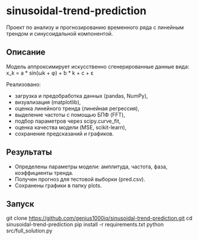 # sinusoidal-trend-prediction

Проект по анализу и прогнозированию временного ряда с линейным трендом и синусоидальной компонентой.

## Описание
Модель аппроксимирует искусственно сгенерированные данные вида:
x_k = a * sin(ωk + φ) + b * k + c + ε



Реализовано:
- загрузка и предобработка данных (pandas, NumPy),
- визуализация (matplotlib),
- оценка линейного тренда (линейная регрессия),
- выделение частоты с помощью БПФ (FFT),
- подбор параметров через scipy.curve_fit,
- оценка качества модели (MSE, scikit-learn),
- сохранение предсказаний и графиков.

## Результаты
- Определены параметры модели: амплитуда, частота, фаза, коэффициенты тренда.
- Получен прогноз для тестовой выборки (pred.csv).
- Сохранены графики в папку plots.

## Запуск
git clone https://github.com/genius1000iq/sinusoidal-trend-prediction.git
cd sinusoidal-trend-prediction
pip install -r requirements.txt
python src/full_solution.py
